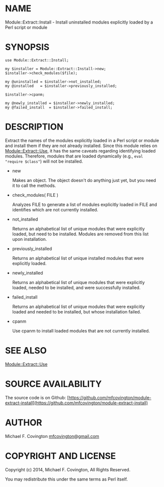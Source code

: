 # NAME

Module::Extract::Install - Install uninstalled modules explicitly
loaded by a Perl script or module

# SYNOPSIS

    use Module::Extract::Install;

    my $installer = Module::Extract::Install->new;
    $installer->check_modules($file);

    my @uninstalled = $installer->not_installed;
    my @installed   = $installer->previously_installed;

    $installer->cpanm;

    my @newly_installed = $installer->newly_installed;
    my @failed_install  = $installer->failed_install;

# DESCRIPTION

Extract the names of the modules explicitly loaded in a Perl script or
module and install them if they are not already installed. Since this
module relies on [Module::Extract::Use](https://metacpan.org/pod/Module::Extract::Use), it has
the same caveats regarding identifying loaded modules. Therefore,
modules that are loaded dynamically (e.g., `eval "require $class"`)
will not be installed.

- new

    Makes an object. The object doesn't do anything just yet, but you need
    it to call the methods.

- check\_modules( FILE )

    Analyzes FILE to generate a list of modules explicitly loaded in FILE
    and identifies which are not currently installed.

- not\_installed

    Returns an alphabetical list of unique modules that were explicitly
    loaded, but need to be installed. Modules are removed from this list
    upon installation.

- previously\_installed

    Returns an alphabetical list of unique installed modules that were
    explicitly loaded.

- newly\_installed

    Returns an alphabetical list of unique modules that were
    explicitly loaded, needed to be installed, and were successfully
    installed.

- failed\_install

    Returns an alphabetical list of unique modules that were
    explicitly loaded and needed to be installed, but whose installation
    failed.

- cpanm

    Use cpanm to install loaded modules that are not currently installed.

# SEE ALSO

[Module::Extract::Use](https://metacpan.org/pod/Module::Extract::Use)

# SOURCE AVAILABILITY

The source code is on Github:
[https://github.com/mfcovington/module-extract-install](https://github.com/mfcovington/module-extract-install)

# AUTHOR

Michael F. Covington <mfcovington@gmail.com>

# COPYRIGHT AND LICENSE

Copyright (c) 2014, Michael F. Covington, All Rights Reserved.

You may redistribute this under the same terms as Perl itself.
